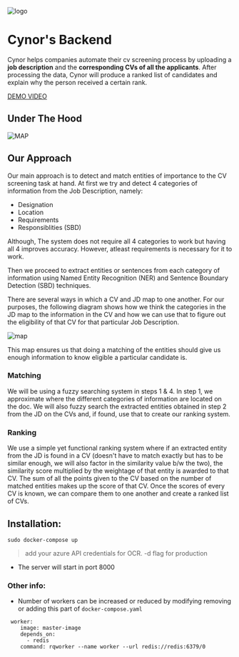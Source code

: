 ![logo](https://imgur.com/jRlL7aO.png)
# Cynor's Backend

Cynor helps companies automate their cv screening process by uploading a **job description** and the **corresponding CVs of all the applicants**. After processing the data, Cynor will produce a ranked list of candidates and explain why the person received a certain rank.

[DEMO VIDEO](https://youtu.be/b1U-78txj4A)

## Under The Hood
![MAP](https://imgur.com/1KTu6hT.png)

## Our Approach
Our main approach is to detect and match entities of importance to the CV screening task at hand. At first we try and detect 4 categories of information from the Job Description, namely:

* Designation
* Location
* Requirements
* Responsiblities (SBD)

Although, The system does not require all 4 categories to work but having all 4 improves accuracy. However, atleast requirements is necessary for it to work.

Then we proceed to extract entities or sentences from each category of information using Named Entity Recognition (NER) and Sentence Boundary Detection (SBD) techniques.

There are several ways in which a CV and JD map to one another. For our purposes, the following diagram shows how we think the categories in the JD map to the information in the CV and how we can use that to figure out the eligibility of that CV for that particular Job Description.

![map](https://imgur.com/Ql1V2Ba.png)

This map ensures us that doing a matching of the entities should give us enough information to know eligible a particular candidate is.

### Matching
We will be using a fuzzy searching system in steps 1 & 4.  In step 1, we approximate where the different categories of information are located on the doc. We will also fuzzy search the extracted entities obtained in step 2  from the JD on the CVs and, if found, use that to create our ranking system.

### Ranking
We use a simple yet functional ranking system where if an extracted entity from the JD is found in a CV (doesn't have to match exactly but has to be similar enough, we will also factor in the similarity value b/w the two), the similarity score multiplied by the weightage of that entity is awarded to that CV. The sum of all the points given to the CV based on the number of matched entities makes up the score of that CV. Once the scores of every CV is known, we can compare them to one another and create a ranked list of CVs.

## Installation:
```
sudo docker-compose up
```
> add your azure API credentials for OCR.
> -d flag for production

* The server will start in port 8000

### Other info:
* Number of workers can be increased or reduced by modifying removing or adding this part of `docker-compose.yaml`
```
 worker:
    image: master-image
    depends_on:
      - redis
    command: rqworker --name worker --url redis://redis:6379/0
```
